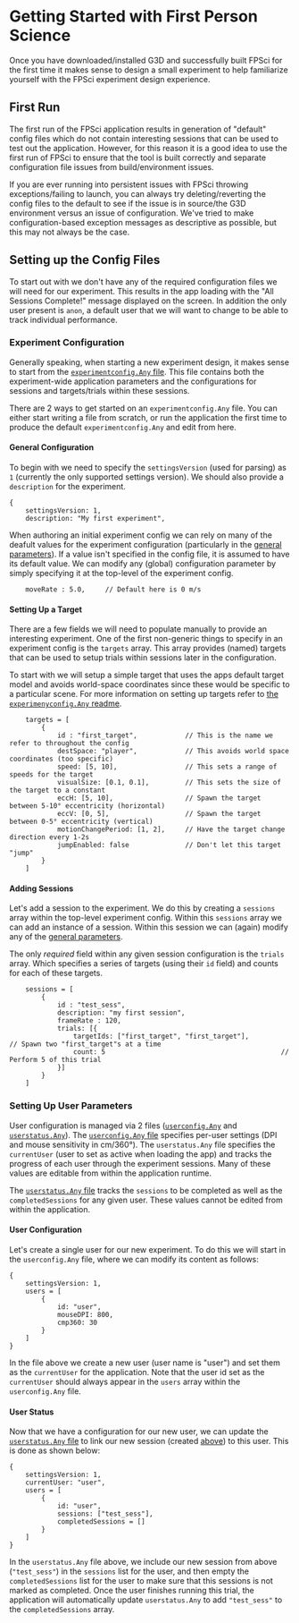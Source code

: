 # Getting Started with First Person Science
Once you have downloaded/installed G3D and successfully built FPSci for the first time it makes sense to design a small experiment to help familiarize yourself with the FPSci experiment design experience.

## First Run
The first run of the FPSci application results in generation of "default" config files which do not contain interesting sessions that can be used to test out the application. However, for this reason it is a good idea to use the first run of FPSci to ensure that the tool is built correctly and separate configuration file issues from build/environment issues.

If you are ever running into persistent issues with FPSci throwing exceptions/failing to launch, you can always try deleting/reverting the config files to the default to see if the issue is in source/the G3D environment versus an issue of configuration. We've tried to make configuration-based exception messages as descriptive as possible, but this may not always be the case.

## Setting up the Config Files
To start out with we don't have any of the required configuration files we will need for our experiment. This results in the app loading with the "All Sessions Complete!" message displayed on the screen. In addition the only user present is `anon`, a default user that we will want to change to be able to track individual performance.

### Experiment Configuration
Generally speaking, when starting a new experiment design, it makes sense to start from the [`experimentconfig.Any` file](experimentConfigReadme.md). This file contains both the experiment-wide application parameters and the configurations for sessions and targets/trials within these sessions.

There are 2 ways to get started on an `experimentconfig.Any` file. You can either start writing a file from scratch, or run the application the first time to produce the default `experimentconfig.Any` and edit from here.

#### General Configuration
To begin with we need to specify the `settingsVersion` (used for parsing) as `1` (currently the only supported settings version). We should also provide a `description` for the experiment.

```
{
    settingsVersion: 1,
    description: "My first experiment",
```

When authoring an initial experiment config we can rely on many of the deafult values for the experiment configuration (particularly in the [general parameters](general_config.md)). If a value isn't specified in the config file, it is assumed to have its default value. We can modify any (global) configuration parameter by simply specifying it at the top-level of the experiment config.

```
    moveRate : 5.0,     // Default here is 0 m/s
```

#### Setting Up a Target
There are a few fields we will need to populate manually to provide an interesting experiment. One of the first non-generic things to specify in an experiment config is the `targets` array. This array provides (named) targets that can be used to setup trials within sessions later in the configuration.

To start with we will setup a simple target that uses the apps default target model and avoids world-space coordinates since these would be specific to a particular scene. For more information on setting up targets refer to [the `experimenyconfig.Any` readme](experimentConfigReadme.md#target-configuration).

```
    targets = [
        {
            id : "first_target",            // This is the name we refer to throughout the config
            destSpace: "player",            // This avoids world space coordinates (too specific)
            speed: [5, 10],                 // This sets a range of speeds for the target
            visualSize: [0.1, 0.1],         // This sets the size of the target to a constant
            eccH: [5, 10],                  // Spawn the target between 5-10° eccentricity (horizontal)
            eccV: [0, 5],                   // Spawn the target between 0-5° eccentricity (vertical)
            motionChangePeriod: [1, 2],     // Have the target change direction every 1-2s
            jumpEnabled: false              // Don't let this target "jump"
        }
    ]
```

#### Adding Sessions
Let's add a session to the experiment. We do this by creating a `sessions` array within the top-level experiment config. Within this `sessions` array we can add an instance of a session. Within this session we can (again) modify any of the [general parameters](general_config.md).

The only _required_ field within any given session configuration is the `trials` array. Which specifies a series of targets (using their `id` field) and counts for each of these targets.

```
    sessions = [
        {
            id : "test_sess",
            description: "my first session",
            frameRate : 120,
            trials: [{
                targetIds: ["first_target", "first_target"],              // Spawn two "first_target"s at a time
                count: 5                                            // Perform 5 of this trial
            }]
        }
    ]
```

### Setting Up User Parameters
User configuration is managed via 2 files ([`userconfig.Any`](userConfigReadme.md) and [`userstatus.Any`](userStatusReadme.md)). The [`userconfig.Any` file](userConfigReadme.md) specifies per-user settings (DPI and mouse sensitivity in cm/360°). The `userstatus.Any` file specifies the `currentUser` (user to set as active when loading the app) and tracks the progress of each user through the experiment sessions. Many of these values are editable from within the application runtime.

The [`userstatus.Any` file](userStatusReadme.md) tracks the `sessions` to be completed as well as the `completedSessions` for any given user. These values cannot be edited from within the application.


#### User Configuration
Let's create a single user for our new experiment. To do this we will start in the `userconfig.Any` file, where we can modify its content as follows:

```
{
    settingsVersion: 1,
    users = [
        {
            id: "user",
            mouseDPI: 800,
            cmp360: 30
        }
    ]
}
```

In the file above we create a new user (user name is "user") and set them as the `currentUser` for the application. Note that the user id set as the `currentUser` should always appear in the `users` array within the `userconfig.Any` file.

#### User Status
Now that we have a configuration for our new user, we can update the [`userstatus.Any` file](userStatusReadme.md) to link our new session (created [above](#adding-sessions)) to this user. This is done as shown below:

```
{
    settingsVersion: 1,
    currentUser: "user",
    users = [
        {
            id: "user",
            sessions: ["test_sess"],
            completedSessions = []
        }
    ]
}
```

In the `userstatus.Any` file above, we include our new session from above (`"test_sess"`) in the `sessions` list for the user, and then empty the `completedSessions` list for the user to make sure that this sessions is not marked as completed. Once the user finishes running this trial, the application will automatically update `userstatus.Any` to add `"test_sess"` to  the `completedSessions` array.
